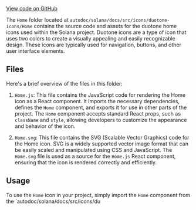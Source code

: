 [View code on GitHub](https://github.com/solana-labs/solana/tree/master/na/docs/src/icons/duotone-icons/Home)

The `Home` folder located at `autodoc/solana/docs/src/icons/duotone-icons/Home` contains the source code and assets for the duotone home icons used within the Solana project. Duotone icons are a type of icon that uses two colors to create a visually appealing and easily recognizable design. These icons are typically used for navigation, buttons, and other user interface elements.

## Files

Here's a brief overview of the files in this folder:

1. `Home.js`: This file contains the JavaScript code for rendering the Home icon as a React component. It imports the necessary dependencies, defines the `Home` component, and exports it for use in other parts of the project. The `Home` component accepts standard React props, such as `className` and `style`, allowing developers to customize the appearance and behavior of the icon.

2. `Home.svg`: This file contains the SVG (Scalable Vector Graphics) code for the Home icon. SVG is a widely supported vector image format that can be easily scaled and manipulated using CSS and JavaScript. The `Home.svg` file is used as a source for the `Home.js` React component, ensuring that the icon is rendered correctly and efficiently.

## Usage

To use the `Home` icon in your project, simply import the `Home` component from the `autodoc/solana/docs/src/icons/du